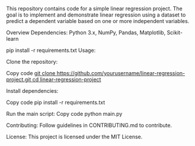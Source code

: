 This repository contains code for a simple linear regression project. The goal is to implement and demonstrate linear regression using a dataset to predict a dependent variable based on one or more independent variables.

Overview
Dependencies: Python 3.x, NumPy, Pandas, Matplotlib, Scikit-learn

pip install -r requirements.txt
Usage:

Clone the repository:

Copy code
[git clone https://github.com/yourusername/linear-regression-project.git
cd linear-regression-project](https://github.com/aryanntated/Linear_Regression.git)

Install dependencies:

Copy code
pip install -r requirements.txt

Run the main script:
Copy code
python main.py

Contributing: Follow guidelines in CONTRIBUTING.md to contribute.

License: This project is licensed under the MIT License.
